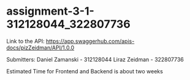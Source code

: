 # assignment-3-1-312128044_322807736
Link to the API: 
https://app.swaggerhub.com/apis-docs/pizZeidman/API/1.0.0

Submitters:
Daniel Zamanski - 312128044
Liraz Zeidman - 322807736

Estimated Time for Frontend and Backend is about two weeks



